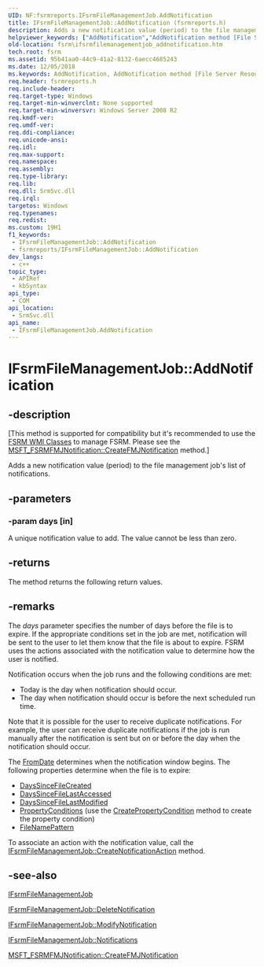 ```yaml
---
UID: NF:fsrmreports.IFsrmFileManagementJob.AddNotification
title: IFsrmFileManagementJob::AddNotification (fsrmreports.h)
description: Adds a new notification value (period) to the file management job's list of notifications.
helpviewer_keywords: ["AddNotification","AddNotification method [File Server Resource Manager]","AddNotification method [File Server Resource Manager]","IFsrmFileManagementJob interface","IFsrmFileManagementJob interface [File Server Resource Manager]","AddNotification method","IFsrmFileManagementJob.AddNotification","IFsrmFileManagementJob::AddNotification","fs.ifsrmfilemanagementjob_addnotification","fsrm.ifsrmfilemanagementjob_addnotification","fsrmreports/IFsrmFileManagementJob::AddNotification"]
old-location: fsrm\ifsrmfilemanagementjob_addnotification.htm
tech.root: fsrm
ms.assetid: 95b41aa0-44c9-41a2-8132-6aecc4685243
ms.date: 12/05/2018
ms.keywords: AddNotification, AddNotification method [File Server Resource Manager], AddNotification method [File Server Resource Manager],IFsrmFileManagementJob interface, IFsrmFileManagementJob interface [File Server Resource Manager],AddNotification method, IFsrmFileManagementJob.AddNotification, IFsrmFileManagementJob::AddNotification, fs.ifsrmfilemanagementjob_addnotification, fsrm.ifsrmfilemanagementjob_addnotification, fsrmreports/IFsrmFileManagementJob::AddNotification
req.header: fsrmreports.h
req.include-header: 
req.target-type: Windows
req.target-min-winverclnt: None supported
req.target-min-winversvr: Windows Server 2008 R2
req.kmdf-ver: 
req.umdf-ver: 
req.ddi-compliance: 
req.unicode-ansi: 
req.idl: 
req.max-support: 
req.namespace: 
req.assembly: 
req.type-library: 
req.lib: 
req.dll: SrmSvc.dll
req.irql: 
targetos: Windows
req.typenames: 
req.redist: 
ms.custom: 19H1
f1_keywords:
 - IFsrmFileManagementJob::AddNotification
 - fsrmreports/IFsrmFileManagementJob::AddNotification
dev_langs:
 - c++
topic_type:
 - APIRef
 - kbSyntax
api_type:
 - COM
api_location:
 - SrmSvc.dll
api_name:
 - IFsrmFileManagementJob.AddNotification
---
```


# IFsrmFileManagementJob::AddNotification


## -description

<p class="CCE_Message">[This method is supported for compatibility but it's recommended to use the 
    <a href="/previous-versions/windows/desktop/fsrm/fsrm-wmi-classes">FSRM WMI Classes</a> to manage FSRM. Please see the 
    <a href="/previous-versions/windows/desktop/fsrm/msft-fsrmfmjnotification-createfmjnotification">MSFT_FSRMFMJNotification::CreateFMJNotification</a> 
    method.]

Adds a new notification value (period) to the file management job's list of 
    notifications.

## -parameters

### -param days [in]

A unique notification value to add. The value cannot be less than zero.

## -returns

The method returns the following return values.

## -remarks

The <i>days</i> parameter specifies the number of days before the file is to expire. If the 
    appropriate conditions set in the job are met, notification will be sent to the user to let them know that the 
    file is about to expire. FSRM uses the actions associated with the notification value to determine how the user is 
    notified.

Notification occurs when the job runs and the following conditions are met:

<ul>
<li>Today is the day when notification should occur.</li>
<li>The day when notification should occur is before the next scheduled run time.</li>
</ul>
Note that it is possible for the user to receive duplicate notifications. For example, the user can receive 
    duplicate notifications if the job is run manually after the notification is sent but on or before the day when 
    the notification should occur.

The <a href="/previous-versions/windows/desktop/api/fsrmreports/nf-fsrmreports-ifsrmfilemanagementjob-get_fromdate">FromDate</a> determines when the 
    notification window begins. The following properties determine when the file is to expire:

<ul>
<li>
<a href="/previous-versions/windows/desktop/api/fsrmreports/nf-fsrmreports-ifsrmfilemanagementjob-get_dayssincefilecreated">DaysSinceFileCreated</a>
</li>
<li>
<a href="/previous-versions/windows/desktop/api/fsrmreports/nf-fsrmreports-ifsrmfilemanagementjob-get_dayssincefilelastaccessed">DaysSinceFileLastAccessed</a>
</li>
<li>
<a href="/previous-versions/windows/desktop/api/fsrmreports/nf-fsrmreports-ifsrmfilemanagementjob-get_dayssincefilelastmodified">DaysSinceFileLastModified</a>
</li>
<li>
<a href="/previous-versions/windows/desktop/api/fsrmreports/nf-fsrmreports-ifsrmfilemanagementjob-get_propertyconditions">PropertyConditions</a> (use 
      the 
      <a href="/previous-versions/windows/desktop/api/fsrmreports/nf-fsrmreports-ifsrmfilemanagementjob-createpropertycondition">CreatePropertyCondition</a> 
      method to create the property condition)</li>
<li>
<a href="/previous-versions/windows/desktop/api/fsrmreports/nf-fsrmreports-ifsrmfilemanagementjob-get_filenamepattern">FileNamePattern</a>
</li>
</ul>
To associate an action with the notification value, call the 
    <a href="/previous-versions/windows/desktop/api/fsrmreports/nf-fsrmreports-ifsrmfilemanagementjob-createnotificationaction">IFsrmFileManagementJob::CreateNotificationAction</a> 
    method.

## -see-also

<a href="/previous-versions/windows/desktop/api/fsrmreports/nn-fsrmreports-ifsrmfilemanagementjob">IFsrmFileManagementJob</a>



<a href="/previous-versions/windows/desktop/api/fsrmreports/nf-fsrmreports-ifsrmfilemanagementjob-deletenotification">IFsrmFileManagementJob::DeleteNotification</a>



<a href="/previous-versions/windows/desktop/api/fsrmreports/nf-fsrmreports-ifsrmfilemanagementjob-modifynotification">IFsrmFileManagementJob::ModifyNotification</a>



<a href="/previous-versions/windows/desktop/api/fsrmreports/nf-fsrmreports-ifsrmfilemanagementjob-get_notifications">IFsrmFileManagementJob::Notifications</a>



<a href="/previous-versions/windows/desktop/fsrm/msft-fsrmfmjnotification-createfmjnotification">MSFT_FSRMFMJNotification::CreateFMJNotification</a>